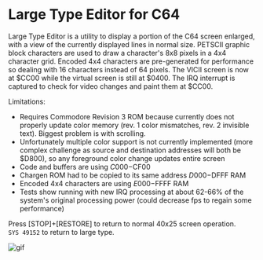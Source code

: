 # Large Type Editor for C64 #

Large Type Editor is a utility to display a portion of the C64 screen enlarged, with a view of the currently displayed lines in normal size.  PETSCII graphic block characters are used to draw a character's 8x8 pixels in a 4x4 character grid.  Encoded 4x4 characters are pre-generated for performance so dealing with 16 characters instead of 64 pixels.  The VICII screen is now at $CC00 while the virtual screen is still at $0400.  The IRQ interrupt is captured to check for video changes and paint them at $CC00.  

Limitations:

* Requires Commodore Revision 3 ROM because currently does not properly update color memory (rev. 1 color mismatches, rev. 2 invisible text).  Biggest problem is with scrolling.
* Unfortunately multiple color support is not currently implemented (more complex challenge as source and destination addresses will both be $D800), so any foreground color change updates entire screen
* Code and buffers are using $C000-$CF00
* Chargen ROM had to be copied to its same address $D000-$DFFF RAM
* Encoded 4x4 characters are using $E000-$FFFF RAM 
* Tests show running with new IRQ processing at about 62-66% of the system's original processing power (could decrease fps to regain some performance)

Press [STOP]+[RESTORE] to return to normal 40x25 screen operation.   
```SYS 49152``` to return to large type.

![gif](demo_0.02.gif)